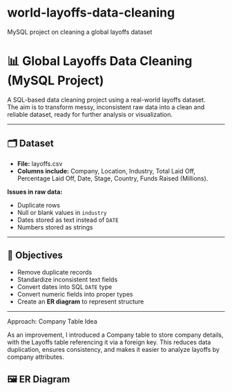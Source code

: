# world-layoffs-data-cleaning
MySQL project on cleaning a global layoffs dataset
# 📊 Global Layoffs Data Cleaning (MySQL Project)

A SQL-based data cleaning project using a real-world layoffs dataset.  
The aim is to transform messy, inconsistent raw data into a clean and reliable dataset, ready for further analysis or visualization.  

---

## 🗂 Dataset
- **File:** layoffs.csv  
- **Columns include:** Company, Location, Industry, Total Laid Off, Percentage Laid Off, Date, Stage, Country, Funds Raised (Millions).  

**Issues in raw data:**
- Duplicate rows  
- Null or blank values in `industry`
- Dates stored as text instead of `DATE`  
- Numbers stored as strings  

---

## 🎯 Objectives
- Remove duplicate records  
- Standardize inconsistent text fields  
- Convert dates into SQL `DATE` type  
- Convert numeric fields into proper types  
- Create an **ER diagram** to represent structure  

---
Approach: Company Table Idea

As an improvement, I introduced a Company table to store company details, with the Layoffs table referencing it via a foreign key. This reduces data duplication, ensures consistency, and makes it easier to analyze layoffs by company attributes.

## 🖼 ER Diagram


```markdown

